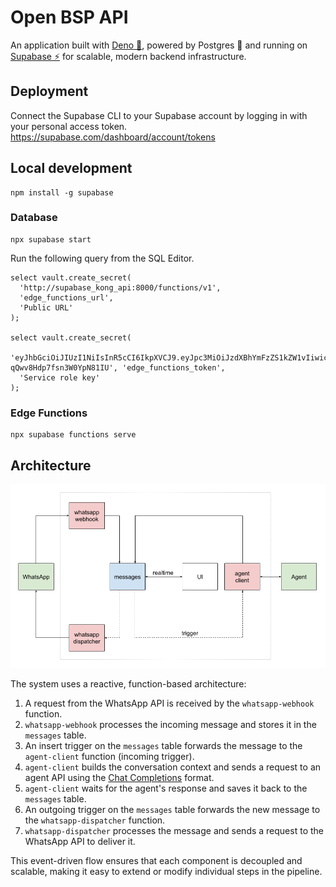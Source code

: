 # Open BSP API

An application built with [Deno 🦕](https://deno.land), powered by Postgres 🐘 and running on [Supabase ⚡](https://supabase.com) for scalable, modern backend infrastructure.

## Deployment

Connect the Supabase CLI to your Supabase account by logging in with your personal access token.
https://supabase.com/dashboard/account/tokens

## Local development

```
npm install -g supabase
```

### Database

```
npx supabase start
```

Run the following query from the SQL Editor.

```
select vault.create_secret(
  'http://supabase_kong_api:8000/functions/v1',
  'edge_functions_url',
  'Public URL'
);

select vault.create_secret(
  'eyJhbGciOiJIUzI1NiIsInR5cCI6IkpXVCJ9.eyJpc3MiOiJzdXBhYmFzZS1kZW1vIiwicm9sZSI6InNlcnZpY2Vfcm9sZSIsImV4cCI6MTk4MzgxMjk5Nn0.EGIM96RAZx35lJzdJsyH-qQwv8Hdp7fsn3W0YpN81IU', 'edge_functions_token',
  'Service role key'
);
```

### Edge Functions

```
npx supabase functions serve
```

## Architecture

<img src="./architecture.png" alt="Architecture diagram" width="600">

The system uses a reactive, function-based architecture:

1. A request from the WhatsApp API is received by the `whatsapp-webhook` function.
2. `whatsapp-webhook` processes the incoming message and stores it in the `messages` table.
3. An insert trigger on the `messages` table forwards the message to the `agent-client` function (incoming trigger).
4. `agent-client` builds the conversation context and sends a request to an agent API using the [Chat Completions](https://platform.openai.com/docs/api-reference/chat) format.
5. `agent-client` waits for the agent's response and saves it back to the `messages` table.
6. An outgoing trigger on the `messages` table forwards the new message to the `whatsapp-dispatcher` function.
7. `whatsapp-dispatcher` processes the message and sends a request to the WhatsApp API to deliver it.

This event-driven flow ensures that each component is decoupled and scalable, making it easy to extend or modify individual steps in the pipeline.
